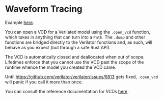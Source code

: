 # Waveform Tracing

Example [here](https://github.com/ethanuppal/marlin/blob/main/examples/verilog-project/tests/tracing.rs).

You can open a VCD for a Verilated model using the `.open_vcd` function, which takes in anything that can turn into a `Path`.
The `.dump` and other functions are bridged directly to the Verilator functions and, as such, will behave as you expect (but through a safe Rust API).

The VCD is automatically closed and deallocated when out of scope.
Lifetimes enforce that you cannot use the VCD past the scope of the runtime whence the model you created the VCD came.

Until <https://github.com/verilator/verilator/issues/5813> gets fixed, `.open_vcd` will panic if you call it more than once.

You can consult the reference documentation for VCDs [here](https://docs.rs/marlin/latest/marlin/verilator/vcd/struct.Vcd.html).
